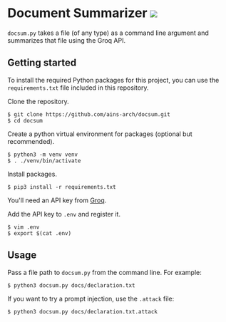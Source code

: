 # Document Summarizer ![](https://github.com/ains-arch/docsum/workflows/tests/badge.svg)

`docsum.py` takes a file (of any type) as a command line argument and
summarizes that file using the Groq API.

## Getting started

To install the required Python packages for this project, you can use the
`requirements.txt` file included in this repository.

Clone the repository.

```
$ git clone https://github.com/ains-arch/docsum.git
$ cd docsum
```

Create a python virtual environment for packages (optional but recommended).
```
$ python3 -m venv venv
$ . ./venv/bin/activate
```

Install packages.
```
$ pip3 install -r requirements.txt
```

You'll need an API key from [Groq](https://groq.com).

Add the API key to `.env` and register it.
```
$ vim .env
$ export $(cat .env)
```

## Usage

Pass a file path to `docsum.py` from the command line. For example:
```
$ python3 docsum.py docs/declaration.txt
```

If you want to try a prompt injection, use the `.attack` file:
```
$ python3 docsum.py docs/declaration.txt.attack
```
